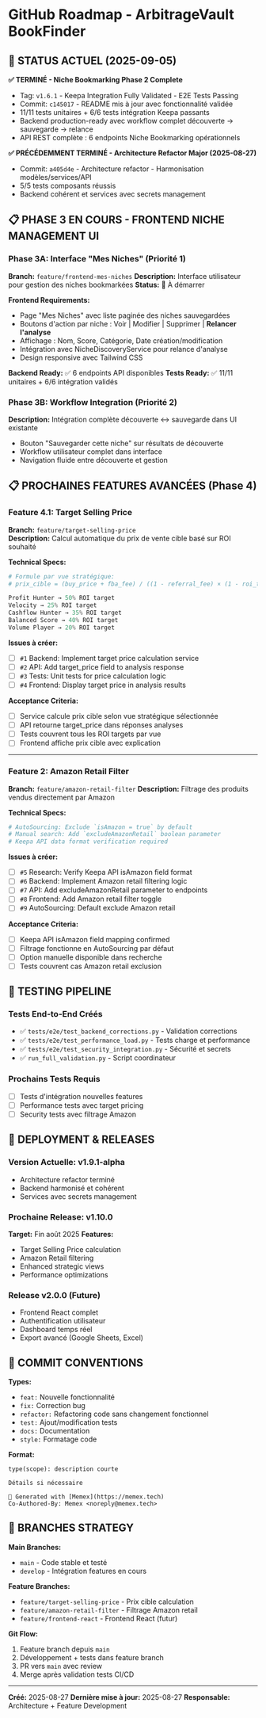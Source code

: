 # GitHub Roadmap - ArbitrageVault BookFinder

## 🎯 STATUS ACTUEL (2025-09-05)

**✅ TERMINÉ - Niche Bookmarking Phase 2 Complete**
- Tag: `v1.6.1` - Keepa Integration Fully Validated - E2E Tests Passing
- Commit: `c145017` - README mis à jour avec fonctionnalité validée
- 11/11 tests unitaires + 6/6 tests intégration Keepa passants
- Backend production-ready avec workflow complet découverte → sauvegarde → relance
- API REST complète : 6 endpoints Niche Bookmarking opérationnels

**✅ PRÉCÉDEMMENT TERMINÉ - Architecture Refactor Major (2025-08-27)**
- Commit: `a405d4e` - Architecture refactor - Harmonisation modèles/services/API  
- 5/5 tests composants réussis
- Backend cohérent et services avec secrets management

## 📋 PHASE 3 EN COURS - FRONTEND NICHE MANAGEMENT UI

### **Phase 3A: Interface "Mes Niches" (Priorité 1)**
**Branch:** `feature/frontend-mes-niches`
**Description:** Interface utilisateur pour gestion des niches bookmarkées
**Status:** 🚧 À démarrer

**Frontend Requirements:**
- Page "Mes Niches" avec liste paginée des niches sauvegardées
- Boutons d'action par niche : Voir | Modifier | Supprimer | **Relancer l'analyse**
- Affichage : Nom, Score, Catégorie, Date création/modification
- Intégration avec NicheDiscoveryService pour relance d'analyse
- Design responsive avec Tailwind CSS

**Backend Ready:** ✅ 6 endpoints API disponibles
**Tests Ready:** ✅ 11/11 unitaires + 6/6 intégration validés

### **Phase 3B: Workflow Integration (Priorité 2)**  
**Description:** Intégration complète découverte ↔ sauvegarde dans UI existante
- Bouton "Sauvegarder cette niche" sur résultats de découverte
- Workflow utilisateur complet dans interface
- Navigation fluide entre découverte et gestion

## 📋 PROCHAINES FEATURES AVANCÉES (Phase 4)

### **Feature 4.1: Target Selling Price**
**Branch:** `feature/target-selling-price`  
**Description:** Calcul automatique du prix de vente cible basé sur ROI souhaité

**Technical Specs:**
```python
# Formule par vue stratégique:
# prix_cible = (buy_price + fba_fee) / ((1 - referral_fee) × (1 - roi_target))

Profit Hunter → 50% ROI target
Velocity → 25% ROI target  
Cashflow Hunter → 35% ROI target
Balanced Score → 40% ROI target
Volume Player → 20% ROI target
```

**Issues à créer:**
- [ ] `#1` Backend: Implement target price calculation service
- [ ] `#2` API: Add target_price field to analysis response
- [ ] `#3` Tests: Unit tests for price calculation logic
- [ ] `#4` Frontend: Display target price in analysis results

**Acceptance Criteria:**
- [ ] Service calcule prix cible selon vue stratégique sélectionnée
- [ ] API retourne target_price dans réponses analyses
- [ ] Tests couvrent tous les ROI targets par vue
- [ ] Frontend affiche prix cible avec explication

---

### **Feature 2: Amazon Retail Filter**
**Branch:** `feature/amazon-retail-filter`
**Description:** Filtrage des produits vendus directement par Amazon

**Technical Specs:**
```python
# AutoSourcing: Exclude `isAmazon = true` by default
# Manual search: Add `excludeAmazonRetail` boolean parameter
# Keepa API data format verification required
```

**Issues à créer:**
- [ ] `#5` Research: Verify Keepa API isAmazon field format
- [ ] `#6` Backend: Implement Amazon retail filtering logic
- [ ] `#7` API: Add excludeAmazonRetail parameter to endpoints
- [ ] `#8` Frontend: Add Amazon retail filter toggle
- [ ] `#9` AutoSourcing: Default exclude Amazon retail

**Acceptance Criteria:**
- [ ] Keepa API isAmazon field mapping confirmed
- [ ] Filtrage fonctionne en AutoSourcing par défaut
- [ ] Option manuelle disponible dans recherche
- [ ] Tests couvrent cas Amazon retail exclusion

## 🧪 TESTING PIPELINE

### **Tests End-to-End Créés**
- ✅ `tests/e2e/test_backend_corrections.py` - Validation corrections
- ✅ `tests/e2e/test_performance_load.py` - Tests charge et performance  
- ✅ `tests/e2e/test_security_integration.py` - Sécurité et secrets
- ✅ `run_full_validation.py` - Script coordinateur

### **Prochains Tests Requis**
- [ ] Tests d'intégration nouvelles features
- [ ] Performance tests avec target pricing
- [ ] Security tests avec filtrage Amazon

## 🚀 DEPLOYMENT & RELEASES

### **Version Actuelle: v1.9.1-alpha**
- Architecture refactor terminé
- Backend harmonisé et cohérent
- Services avec secrets management

### **Prochaine Release: v1.10.0**
**Target:** Fin août 2025
**Features:**
- Target Selling Price calculation
- Amazon Retail filtering  
- Enhanced strategic views
- Performance optimizations

### **Release v2.0.0 (Future)**
- Frontend React complet
- Authentification utilisateur
- Dashboard temps réel
- Export avancé (Google Sheets, Excel)

## 📝 COMMIT CONVENTIONS

**Types:**
- `feat:` Nouvelle fonctionnalité
- `fix:` Correction bug
- `refactor:` Refactoring code sans changement fonctionnel
- `test:` Ajout/modification tests
- `docs:` Documentation
- `style:` Formatage code

**Format:**
```
type(scope): description courte

Détails si nécessaire

🤖 Generated with [Memex](https://memex.tech)
Co-Authored-By: Memex <noreply@memex.tech>
```

## 🔗 BRANCHES STRATEGY

**Main Branches:**
- `main` - Code stable et testé
- `develop` - Intégration features en cours

**Feature Branches:**
- `feature/target-selling-price` - Prix cible calculation
- `feature/amazon-retail-filter` - Filtrage Amazon retail
- `feature/frontend-react` - Frontend React (futur)

**Git Flow:**
1. Feature branch depuis `main`
2. Développement + tests dans feature branch
3. PR vers `main` avec review
4. Merge après validation tests CI/CD

---

**Créé:** 2025-08-27
**Dernière mise à jour:** 2025-08-27
**Responsable:** Architecture + Feature Development